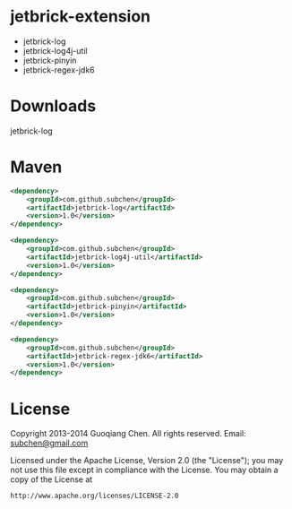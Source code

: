 jetbrick-extension
==================

* jetbrick-log
* jetbrick-log4j-util
* jetbrick-pinyin
* jetbrick-regex-jdk6

Downloads
==================

jetbrick-log

Maven
==================

```xml
<dependency>
    <groupId>com.github.subchen</groupId>
    <artifactId>jetbrick-log</artifactId>
    <version>1.0</version>
</dependency>

<dependency>
    <groupId>com.github.subchen</groupId>
    <artifactId>jetbrick-log4j-util</artifactId>
    <version>1.0</version>
</dependency>

<dependency>
    <groupId>com.github.subchen</groupId>
    <artifactId>jetbrick-pinyin</artifactId>
    <version>1.0</version>
</dependency>

<dependency>
    <groupId>com.github.subchen</groupId>
    <artifactId>jetbrick-regex-jdk6</artifactId>
    <version>1.0</version>
</dependency>
```

License
==================

Copyright 2013-2014 Guoqiang Chen. All rights reserved. 
Email: subchen@gmail.com

Licensed under the Apache License, Version 2.0 (the "License"); 
you may not use this file except in compliance with the License. 
You may obtain a copy of the License at

    http://www.apache.org/licenses/LICENSE-2.0

